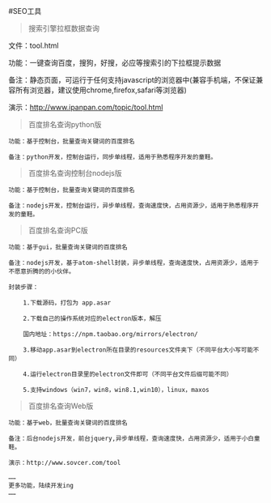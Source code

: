 #SEO工具

>搜索引擎拉框数据查询

  文件：tool.html

  功能：一键查询百度，搜狗，好搜，必应等搜索引的下拉框提示数据

  备注：静态页面，可运行于任何支持javascript的浏览器中(兼容手机端，不保证兼容所有浏览器，建议使用chrome,firefox,safari等浏览器)

  演示：http://www.ipanpan.com/topic/tool.html

>百度排名查询python版

    功能：基于控制台，批量查询关键词的百度排名

    备注：python开发，控制台运行，同步单线程，适用于熟悉程序开发的童鞋。

>百度排名查询控制台nodejs版

    功能：基于控制台，批量查询关键词的百度排名

    备注：nodejs开发，控制台运行，异步单线程，查询速度快，占用资源少，适用于熟悉程序开发的童鞋。

>百度排名查询PC版

    功能：基于gui，批量查询关键词的百度排名

    备注：nodejs开发，基于atom-shell封装，异步单线程，查询速度快，占用资源少，适用于不愿意折腾的的小伙伴。

    封装步骤：

        1.下载源码，打包为 app.asar

        2.下载自己的操作系统对应的electron版本，解压

        国内地址：https://npm.taobao.org/mirrors/electron/

        3.移动app.asar到electron所在目录的resources文件夹下（不同平台大小写可能不同）

        4.运行electron目录里的electron文件即可（不同平台文件后缀可能不同）

        5.支持windows（win7，win8，win8.1,win10），linux，maxos

>百度排名查询Web版

    功能：基于web，批量查询关键词的百度排名

    备注：后台nodejs开发，前台jquery,异步单线程，查询速度快，占用资源少，适用于小白童鞋。

    演示：http://www.sovcer.com/tool

    ……
    更多功能，陆续开发ing
    ……
